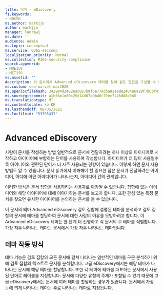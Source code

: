 ```yaml
---
title: 테마 - eDiscovery
f1.keywords:
- NOCSH
ms.author: markjjo
author: markjjo
manager: laurawi
ms.date: ''
audience: Admin
ms.topic: conceptual
ms.service: O365-seccomp
localization_priority: Normal
ms.collection: M365-security-compliance
search.appverid:
- MOE150
- MET150
ms.assetid: ''
description: 각 문서에서 Advanced eDiscovery 테마를 찾아 검토 집합을 구성할 수 있습니다.
ms.custom: seo-marvel-mar2020
ms.openlocfilehash: 342984d2482ea0027b9f6a77bdba911ede2404a6428f7b6bf4fb7a397c8c65a7
ms.sourcegitcommit: a1b66e1e80c25d14d67a9b46c79ec7245d88e045
ms.translationtype: MT
ms.contentlocale: ko-KR
ms.lasthandoff: 08/05/2021
ms.locfileid: "53795437"
---
```

# <a name="themes-in-advanced-ediscovery"></a>Advanced eDiscovery

사람이 문서를 작성하는 방법 일반적으로 문서에 전달하려는 하나 이상의 아이디어로 시작하고 아이디어에 부합하는 단어를 사용하여 작성합니다. 아이디어가 더 많이 사용될수록 아이디어와 관련된 단어가 더 자주 사용되는 경향이 있습니다. 이렇게 하면 문서 사용 방법도 알 수 있습니다. 문서 읽기에서 이해해야 할 중요한 점은 문서가 전달하려는 아이디어, 어디에 어떤 아이디어가 나타나는지, 아이디어 간의 관계입니다.

이러한 방식은 문서 집합을 사용하려는 사용자로 확장될 수 있습니다. 집합에 있는 아이디어와 해당 아이디어에 대해 이야기하는 문서를 보고자 합니다. 또한 관심 있는 특정 문서를 찾으면 유사한 아이디어를 논의하는 문서를 볼 수 있습니다.

이 문서의 테마 Advanced eDiscovery 검토 집합에 설명된 테마를 분석하고 검토 집합의 문서에 테마를 할당하여 문서에 대한 사람의 이유를 모방하려고 합니다.  이 Advanced eDiscovery 테마는 한 단계 더 진행하고  각 문서의 주 테마를 식별합니다. 가장 자주 나타나는 테마는 문서에서 가장 자주 나타나는 테마입니다.

## <a name="how-does-themes-work"></a>테마 작동 방식

테마 기능은 검토 집합의 모든 문서에 걸쳐 나타나는 일반적인 테마를 구문 분석하기 위해 검토 집합의 텍스트로 문서를 분석합니다. 고급 eDiscovery에서는 해당 테마가 나타나는 문서에 해당 테마를 할당합니다. 또한 각 테마에 테마를 대표하는 문서에서 사용된 단어로 레이블을 지정합니다. 문서에 다양한 유형의 주제가 포함될 수 있기 때문에 고급 eDiscovery에서는 문서에 여러 테마를 할당하는 경우가 있습니다. 문서에서 가장 눈에 띄게 나타나는 테마는 주로 나타나는 테마로 지정됩니다.
